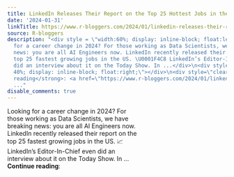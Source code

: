 ```yaml
---
title: LinkedIn Releases Their Report on the Top 25 Hottest Jobs in the US in 2024
date: '2024-01-31'
linkTitle: https://www.r-bloggers.com/2024/01/linkedin-releases-their-report-on-the-top-25-hottest-jobs-in-the-us-in-2024/
source: R-bloggers
description: "<div style = \"width:60%; display: inline-block; float:left; \"> Looking
  for a career change in 2024? For those working as Data Scientists, we have breaking
  news: you are all AI Engineers now. LinkedIn recently released their report on the
  top 25 fastest growing jobs in the US. \U0001F4C8 LinkedIn’s Editor-In-Chief even
  did an interview about it on the Today Show. In ...</div>\n<div style = \"width:
  40%; display: inline-block; float:right;\"></div>\n<div style=\"clear: both;\"></div>\n<strong>Continue
  reading</strong>: <a href=\"https://www.r-bloggers.com/2024/01/linkedin-releases-their-report-on-the-top-25-hotte
  ..."
disable_comments: true
---
```

<div style = "width:60%; display: inline-block; float:left; "> Looking for a career change in 2024? For those working as Data Scientists, we have breaking news: you are all AI Engineers now. LinkedIn recently released their report on the top 25 fastest growing jobs in the US. 📈 LinkedIn’s Editor-In-Chief even did an interview about it on the Today Show. In ...</div>
<div style = "width: 40%; display: inline-block; float:right;"></div>
<div style="clear: both;"></div>
<strong>Continue reading</strong>: <a href="https://www.r-bloggers.com/2024/01/linkedin-releases-their-report-on-the-top-25-hotte ...